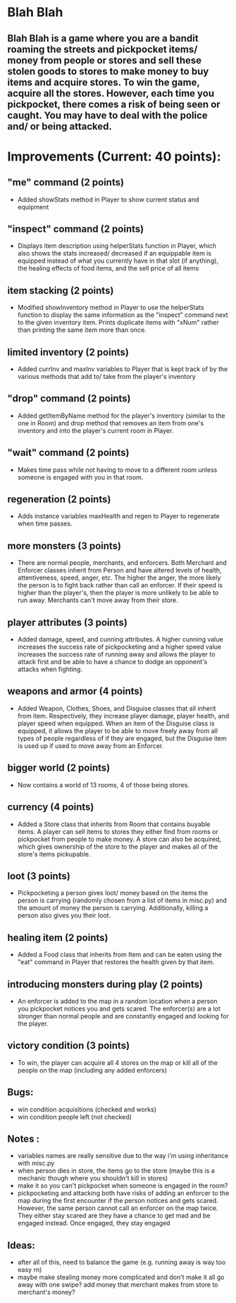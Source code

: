 # Blah Blah
## Blah Blah is a game where you are a bandit roaming the streets and pickpocket items/ money from people or stores and sell these stolen goods to stores to make money to buy items and acquire stores. To win the game, acquire all the stores. However, each time you pickpocket, there comes a risk of being seen or caught. You may have to deal with the police and/ or being attacked. 

# Improvements (Current: 40 points):
## "me" command (2 points)
- Added showStats method in Player to show current status and equipment
## "inspect" command (2 points)
- Displays item description using helperStats function in Player, which also shows the stats increased/ decreased if an equippable item is equipped instead of what you currently have in that slot (if anything), the healing effects of food items, and the sell price of all items
## item stacking (2 points)
- Modified showInventory method in Player to use the helperStats function to display the same information as the "inspect" command next to the given inventory item. Prints duplicate items with "xNum" rather than printing the same item more than once.
## limited inventory (2 points)
- Added currInv and maxInv variables to Player that is kept track of by the various methods that add to/ take from the player's inventory 
## "drop" command (2 points)
- Added getItemByName method for the player's inventory (similar to the one in Room) and drop method that removes an item from one's inventory and into the player's current room in Player.
## "wait" command (2 points)
- Makes time pass while not having to move to a different room unless someone is engaged with you in that room.
## regeneration (2 points)
- Adds instance variables maxHealth and regen to Player to regenerate when time passes.
## more monsters (3 points)
- There are normal people, merchants, and enforcers. Both Merchant and Enforcer classes inherit from Person and have altered levels of health, attentiveness, speed, anger, etc. The higher the anger, the more likely the person is to fight back rather than call an enforcer. If their speed is higher than the player's, then the player is more unlikely to be able to run away. Merchants can't move away from their store.
## player attributes (3 points)
- Added damage, speed, and cunning attributes. A higher cunning value increases the success rate of pickpocketing and a higher speed value increases the success rate of running away and allows the player to attack first and be able to have a chance to dodge an opponent's attacks when fighting.
## weapons and armor (4 points)
- Added Weapon, Clothes, Shoes, and Disguise classes that all inherit from item. Respectively, they increase player damage, player health, and player speed when equipped. When an item of the Disguise class is equipped, it allows the player to be able to move freely away from all types of people regardless of if they are engaged, but the Disguise item is used up if used to move away from an Enforcer.
## bigger world (2 points)
- Now contains a world of 13 rooms, 4 of those being stores.
## currency (4 points)
- Added a Store class that inherits from Room that contains buyable items. A player can sell items to stores they either find from rooms or pickpocket from people to make money. A store can also be acquired, which gives ownership of the store to the player and makes all of the store's items pickupable.
## loot (3 points)
- Pickpocketing a person gives loot/ money based on the items the person is carrying (randomly chosen from a list of items in misc.py) and the amount of money the person is carrying. Additionally, killing a person also gives you their loot.
## healing item (2 points)
- Added a Food class that inherits from Item and can be eaten using the "eat" command in Player that restores the health given by that item. 
## introducing monsters during play (2 points)
- An enforcer is added to the map in a random location when a person you pickpocket notices you and gets scared. The enforcer(s) are a lot stronger than normal people and are constantly engaged and looking for the player.
## victory condition (3 points)
- To win, the player can acquire all 4 stores on the map or kill all of the people on the map (including any added enforcers)

## Bugs:
- win condition acquisitions (checked and works)
- win condition people left (not checked)

## Notes :
- variables names are really sensitive due to the way i'm using inheritance with misc.py
- when person dies in store, the items go to the store (maybe this is a mechanic though where you shouldn't kill in stores)
- make it so you can't pickpocket when someone is engaged in the room?
- pickpocketing and attacking both have risks of adding an enforcer to the map during the first encounter if the person notices and gets scared. However, the same person cannot call an enforcer on the map twice. They either stay scared are they have a chance to get mad and be engaged instead. Once engaged, they stay engaged

## Ideas:
- after all of this, need to balance the game (e.g. running away is way too easy rn)
- maybe make stealing money more complicated and don't make it all go away with one swipe? add money that merchant makes from store to merchant's money?